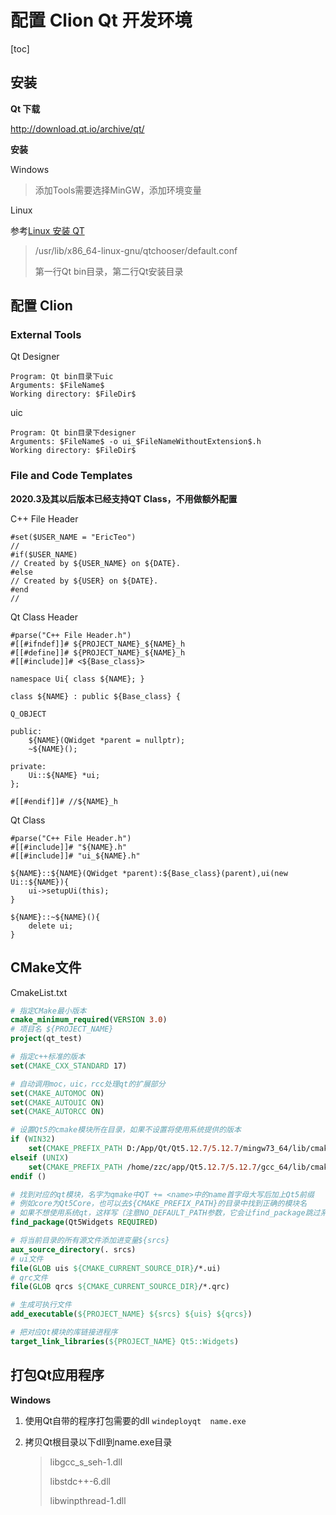 # 配置 Clion Qt 开发环境

[toc]

## 安装

**Qt 下载** 

<http://download.qt.io/archive/qt/>

**安装**

Windows

> 添加Tools需要选择MinGW，添加环境变量

Linux

参考[Linux 安装 QT](001_Linux安装QT.md)

> /usr/lib/x86_64-linux-gnu/qtchooser/default.conf
>
> 第一行Qt bin目录，第二行Qt安装目录

## 配置 Clion

### External Tools

Qt Designer

```
Program: Qt bin目录下uic
Arguments: $FileName$
Working directory: $FileDir$
```

uic

```
Program: Qt bin目录下designer
Arguments: $FileName$ -o ui_$FileNameWithoutExtension$.h
Working directory: $FileDir$
```

### File and Code Templates

**2020.3及其以后版本已经支持QT Class，不用做额外配置**

C++ File Header

```velocity
#set($USER_NAME = "EricTeo")
//
#if($USER_NAME)
// Created by ${USER_NAME} on ${DATE}.
#else
// Created by ${USER} on ${DATE}.
#end
//
```

Qt Class Header

```velocity
#parse("C++ File Header.h")
#[[#ifndef]]# ${PROJECT_NAME}_${NAME}_h
#[[#define]]# ${PROJECT_NAME}_${NAME}_h
#[[#include]]# <${Base_class}>

namespace Ui{ class ${NAME}; }

class ${NAME} : public ${Base_class} {

Q_OBJECT

public:
    ${NAME}(QWidget *parent = nullptr);
    ~${NAME}();

private:
    Ui::${NAME} *ui;
};

#[[#endif]]# //${NAME}_h

```



Qt Class

```velocity
#parse("C++ File Header.h")
#[[#include]]# "${NAME}.h"
#[[#include]]# "ui_${NAME}.h"

${NAME}::${NAME}(QWidget *parent):${Base_class}(parent),ui(new Ui::${NAME}){
    ui->setupUi(this);
}

${NAME}::~${NAME}(){
    delete ui;
}
```



## CMake文件

CmakeList.txt

``` cmake
# 指定CMake最小版本
cmake_minimum_required(VERSION 3.0)
# 项目名 ${PROJECT_NAME}
project(qt_test)

# 指定c++标准的版本
set(CMAKE_CXX_STANDARD 17)

# 自动调用moc，uic，rcc处理qt的扩展部分
set(CMAKE_AUTOMOC ON)
set(CMAKE_AUTOUIC ON)
set(CMAKE_AUTORCC ON)

# 设置Qt5的cmake模块所在目录，如果不设置将使用系统提供的版本
if (WIN32)
    set(CMAKE_PREFIX_PATH D:/App/Qt/Qt5.12.7/5.12.7/mingw73_64/lib/cmake)
elseif (UNIX)
    set(CMAKE_PREFIX_PATH /home/zzc/app/Qt5.12.7/5.12.7/gcc_64/lib/cmake)
endif ()

# 找到对应的qt模块，名字为qmake中QT += <name>中的name首字母大写后加上Qt5前缀
# 例如core为Qt5Core，也可以去${CMAKE_PREFIX_PATH}的目录中找到正确的模块名
# 如果不想使用系统qt，这样写（注意NO_DEFAULT_PATH参数，它会让find_package跳过系统目录的查找）：
find_package(Qt5Widgets REQUIRED)

# 将当前目录的所有源文件添加进变量${srcs}
aux_source_directory(. srcs)
# ui文件
file(GLOB uis ${CMAKE_CURRENT_SOURCE_DIR}/*.ui)
# qrc文件
file(GLOB qrcs ${CMAKE_CURRENT_SOURCE_DIR}/*.qrc)

# 生成可执行文件
add_executable(${PROJECT_NAME} ${srcs} ${uis} ${qrcs})

# 把对应Qt模块的库链接进程序
target_link_libraries(${PROJECT_NAME} Qt5::Widgets)
```

## 打包Qt应用程序

**Windows**

1. 使用Qt自带的程序打包需要的dll
 ```windeployqt  name.exe```

2. 拷贝Qt根目录以下dll到name.exe目录

    > libgcc_s_seh-1.dll
    >
    > libstdc++-6.dll
    >
    > libwinpthread-1.dll


